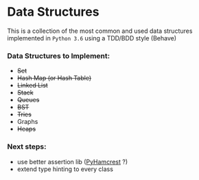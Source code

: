 # Data Structures
This is a collection of the most common and used data structures implemented in `Python 3.6` using a TDD/BDD style (Behave) 

### Data Structures to Implement:
- ~~Set~~
- ~~Hash Map (or Hash Table)~~
- ~~Linked List~~
- ~~Stack~~
- ~~Queues~~
- ~~BST~~
- ~~Tries~~
- Graphs
- ~~Heaps~~


### Next steps:
- use better assertion lib ([PyHamcrest](https://github.com/hamcrest/PyHamcrest) ?)
- extend type hinting to every class
